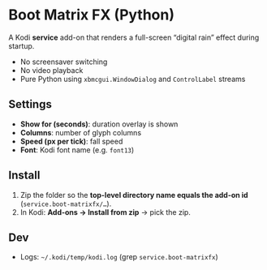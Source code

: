 # Boot Matrix FX (Python)

A Kodi **service** add-on that renders a full-screen “digital rain” effect during startup.
- No screensaver switching
- No video playback
- Pure Python using `xbmcgui.WindowDialog` and `ControlLabel` streams

## Settings
- **Show for (seconds)**: duration overlay is shown
- **Columns**: number of glyph columns
- **Speed (px per tick)**: fall speed
- **Font**: Kodi font name (e.g. `font13`)

## Install
1. Zip the folder so the **top-level directory name equals the add-on id** (`service.boot-matrixfx/…`).
2. In Kodi: **Add-ons → Install from zip** → pick the zip.

## Dev
- Logs: `~/.kodi/temp/kodi.log` (grep `service.boot-matrixfx`)

